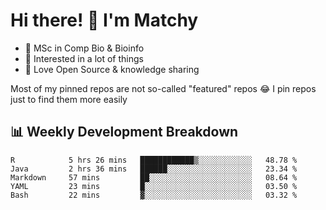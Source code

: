 # Hi there! 👋 I'm Matchy

- 🧬 MSc in Comp Bio & Bioinfo
- 🎈 Interested in a lot of things
- 💜 Love Open Source & knowledge sharing

Most of my pinned repos are not so-called "featured" repos 😂 I pin repos just to find them more easily

## 📊 Weekly Development Breakdown

<!--START_SECTION:waka-->

```text
R            5 hrs 26 mins   ████████████▒░░░░░░░░░░░░   48.78 %
Java         2 hrs 36 mins   ██████░░░░░░░░░░░░░░░░░░░   23.34 %
Markdown     57 mins         ██░░░░░░░░░░░░░░░░░░░░░░░   08.64 %
YAML         23 mins         █░░░░░░░░░░░░░░░░░░░░░░░░   03.50 %
Bash         22 mins         ▓░░░░░░░░░░░░░░░░░░░░░░░░   03.32 %
```

<!--END_SECTION:waka-->
